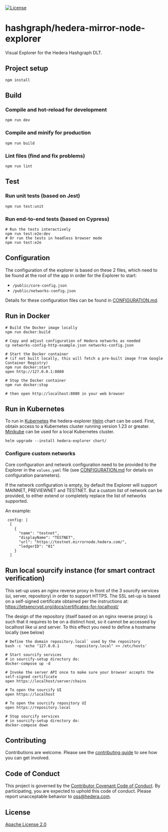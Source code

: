 [![License](https://img.shields.io/badge/License-Apache%202.0-blue.svg)](https://opensource.org/licenses/Apache-2.0)

# hashgraph/hedera-mirror-node-explorer

Visual Explorer for the Hedera Hashgraph DLT.

## Project setup

```shell
npm install
```

## Build

### Compile and hot-reload for development

```shell
npm run dev
```

### Compile and minify for production

```shell
npm run build
```

### Lint files (find and fix problems)

```shell
npm run lint
```

## Test

### Run unit tests (based on Jest)

```shell
npm run test:unit
```

### Run end-to-end tests (based on Cypress)

```shell
# Run the tests interactively
npm run test:e2e:dev 
# Or run the tests in headless browser mode
npm run test:e2e
```

## Configuration

The configuration of the explorer is based on these 2 files, which need to be found at the root of the app in order for the
Explorer to start:
- `/public/core-config.json`
- `/public/networks-config.json`

Details for these configuration files can be found in [CONFIGURATION.md](https://github.com/hashgraph/.github/blob/configuration/CONFIGURATION.md).

## Run in Docker

```shell
# Build the Docker image locally
npm run docker:build

# Copy and adjust configuration of Hedera networks as needed
cp networks-config-http-example.json networks-config.json

# Start the Docker container
# (if not built locally, this will fetch a pre-built image from Google Container Registry)
npm run docker:start
open http://127.0.0.1:8080

# Stop the Docker container
npm run docker:stop

# then open http://localhost:8080 in your web browser
```

## Run in Kubernetes

To run in [Kubernetes](https://kubernetes.io) the hedera-explorer [Helm](https://helm.sh) chart can be used. First,
obtain access to a Kubernetes cluster running version 1.23 or greater. [Minikube](https://minikube.sigs.k8s.io/docs/)
can be used for a local Kubernetes cluster.

```shell
helm upgrade --install hedera-explorer chart/
```

### Configure custom networks 

Core configuration and network configuration need to be provided to the Explorer in the `values.yaml` file 
(see [CONFIGURATION.md](https://github.com/hashgraph/.github/blob/main/CONFIGURATION.md) for 
details on configuration parameters).

If the network configuration is empty, by default the Explorer will support MAINNET, PREVIEWNET and TESTNET. But a 
custom list of network can be provided, to either extend or completely replace the list of networks supported.

An example:
```
 config: |
  [
    {
      "name": "testnet",
      "displayName": "TESTNET",
      "url": "https://testnet.mirrornode.hedera.com/",
      "ledgerID": "01"
    }
  ]
```

## Run local sourcify instance (for smart contract verification)

This set-up uses an nginx reverse proxy in front of the 3 sourcify services (ui, server, repository) in order to
support HTTPS. The SSL set-up is based on a self-signed certificate obtained per the instructions at:
https://letsencrypt.org/docs/certificates-for-localhost/

The design of the repository (itself based on an nginx reverse proxy) is such that it requires to be on a distinct host,
so it cannot be accessed by localhost like ui and server. To this effect you need to define a hostname locally (see below)

```shell
# Define the domain repository.local` used by the repository
bash -c 'echo "127.0.0.1       repository.local" >> /etc/hosts'

# Start sourcify services
# in sourcify-setup directory do:
docker-compose up -d

# Invoke the server API once to make sure your browser accepts the self-signed certificate
open https://localhost/server/chains

# To open the sourcify UI
open https://localhost

# To open the sourcify repository UI
open https://repository.local

# Stop sourcify services
# in sourcify-setup directory do:
docker-compose down
```

## Contributing

Contributions are welcome. Please see the
[contributing guide](https://github.com/hashgraph/.github/blob/main/CONTRIBUTING.md)
to see how you can get involved.

## Code of Conduct

This project is governed by the
[Contributor Covenant Code of Conduct](https://github.com/hashgraph/.github/blob/main/CODE_OF_CONDUCT.md). By
participating, you are expected to uphold this code of conduct. Please report unacceptable behavior
to [oss@hedera.com](mailto:oss@hedera.com).

## License

[Apache License 2.0](LICENSE)
